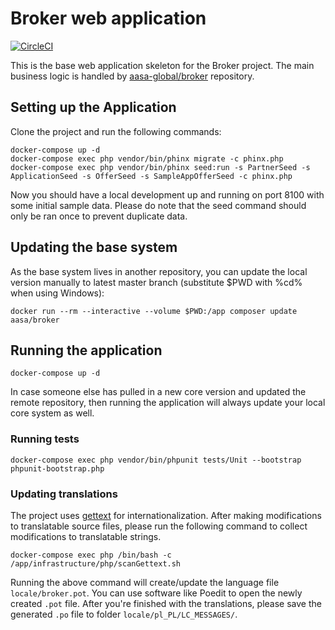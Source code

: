 # Broker web application

[![CircleCI](https://circleci.com/gh/aasa-global/broker-frontend-public.svg?style=shield&circle-token=08389d4d974569df4b92e070aa1ffbb510a0d5df)](https://circleci.com/gh/aasa-global/broker-frontend-public)

This is the base web application skeleton for the Broker project. The main business logic is handled by [aasa-global/broker](https://github.com/aasa-global/broker)
repository.

## Setting up the Application

Clone the project and run the following commands:

    docker-compose up -d
    docker-compose exec php vendor/bin/phinx migrate -c phinx.php
    docker-compose exec php vendor/bin/phinx seed:run -s PartnerSeed -s ApplicationSeed -s OfferSeed -s SampleAppOfferSeed -c phinx.php

Now you should have a local development up and running on port 8100 with some initial sample data. Please do note that the seed command
should only be ran once to prevent duplicate data.

## Updating the base system

As the base system lives in another repository, you can update the local version manually to latest master branch (substitute $PWD with %cd% when using Windows):

    docker run --rm --interactive --volume $PWD:/app composer update aasa/broker
    
## Running the application

    docker-compose up -d
    
In case someone else has pulled in a new core version and updated the remote repository, then running the application will always update your local
core system as well.


### Running tests

    docker-compose exec php vendor/bin/phpunit tests/Unit --bootstrap phpunit-bootstrap.php
    
    
### Updating translations

The project uses [gettext](http://php.net/manual/en/book.gettext.php) for internationalization. After making modifications to translatable source files,
please run the following command to collect modifications to translatable strings.

    docker-compose exec php /bin/bash -c /app/infrastructure/php/scanGettext.sh
    
Running the above command will create/update the language file `locale/broker.pot`. You can use software like Poedit
to open the newly created `.pot` file. After you're finished with the translations, please save the generated `.po` file to
folder `locale/pl_PL/LC_MESSAGES/`.